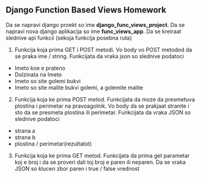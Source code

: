 
## Django Function Based Views Homework

Da se napravi django proekt so ime **django_func_views_project**. Da se napravi nova django aplikacija so ime **func_views_app**. Da se kreiraat slednive api funkcii (sekoja funkcija posebna ruta)

1. Funkcija koja prima GET i POST metodi. Vo body vo POST metodod da se praka ime / string. Funkcijata da vraka json so slednive podatoci
* Imeto koe e prateno
* Dolzinata na Imeto
* Imeto so site golemi bukvi
* Imeto so site malite bukvi golemi, a golemite malite

2. Funkcija koja ke prima POST metod. Funkcijata da moze da presmetuva plostina i perimetar na pravoagolnik. Vo body da se prakjaat stranite i sto da se presmeta plostina ili perimetar. Funkcijata da vraka JSON so slednive podatoci
* strana a
* strana b 
* plostina / perimetar(rezultatot)

3. Funkcija koja ke prima GET metod. Funkcijata da prima get parametar koj e broj i da se proveri dali toj broj e paren ili neparen. Da se vraka JSON so klucen zbor paren i true / false vrednost
